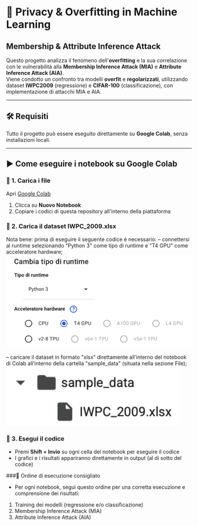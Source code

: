 # 🧠 Privacy & Overfitting in Machine Learning  
## Membership & Attribute Inference Attack

Questo progetto analizza il fenomeno dell'**overfitting** e la sua correlazione con le vulnerabilità alla **Membership Inference Attack (MIA)** e **Attribute Inference Attack (AIA)**.  
Viene condotto un confronto tra modelli **overfit** e **regolarizzati**, utilizzando dataset **IWPC2009** (regressione) e **CIFAR-100** (classificazione), con implementazione di attacchi MIA e AIA.

---

## 🛠️ Requisiti

Tutto il progetto può essere eseguito direttamente su **Google Colab**, senza installazioni locali.

---

## ▶️ Come eseguire i notebook su **Google Colab**

### 🔹 1. Carica i file

Apri [Google Colab](https://colab.research.google.com/)

1. Clicca su **Nuovo Notebook**
2. Copiare i codici di questa repository all'interno della piattaforma

### 🔹 2. Carica il dataset IWPC_2009.xlsx
Nota bene: prima di eseguire il seguente codice è necessario:
– connettersi al runtime selezionando "Python 3" come tipo di runtime e "T4
GPU" come acceleratore hardware;
![Testo alternativo](immagini/tipo_runtime.png)

– caricare il dataset in formato "xlsx" direttamente all’interno del notebook
di Colab all’interno della cartella "sample_data" (situata nella sezione File);
![Testo alternativo](immagini/sample_data.png)

### 🔹 3. Esegui il codice

- Premi **Shift + Invio** su ogni cella del notebook per eseguire il codice
- I grafici e i risultati appariranno direttamente in output (al di sotto del codice)

###📌 Ordine di esecuzione consigliato

- Per ogni notebook, segui questo ordine per una corretta esecuzione e comprensione dei risultati:
1. Training dei modelli (regressione e/o classificazione)
2. Membership Inference Attack (MIA)
3. Attribute Inference Attack (AIA)
